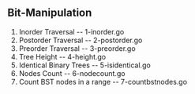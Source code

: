 ## Bit-Manipulation
1. Inorder Traversal -- 1-inorder.go
2. Postorder Traversal -- 2-postorder.go
3. Preorder Traversal  -- 3-preorder.go
4. Tree Height -- 4-height.go
5. Identical Binary Trees -- 5-isidentical.go
6. Nodes Count -- 6-nodecount.go
7. Count BST nodes in a range -- 7-countbstnodes.go
